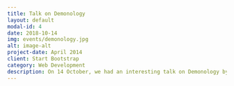 ```yaml
---
title: Talk on Demonology
layout: default
modal-id: 4
date: 2018-10-14
img: events/demonology.jpg
alt: image-alt
project-date: April 2014
client: Start Bootstrap
category: Web Development
description: On 14 October, we had an interesting talk on Demonology by Fr. Noel. Ile touched on topics like ghosts, demons, spirits, demonic possessions, and paranormal activities. It was an interesting talk and also a great learning experience. More than that, it helped us grow in faith in the power and goodness of God.
---
```

